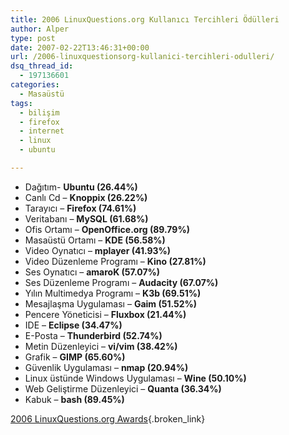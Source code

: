 ```yaml
---
title: 2006 LinuxQuestions.org Kullanıcı Tercihleri Ödülleri
author: Alper
type: post
date: 2007-02-22T13:46:31+00:00
url: /2006-linuxquestionsorg-kullanici-tercihleri-odulleri/
dsq_thread_id:
  - 197136601
categories:
  - Masaüstü
tags:
  - bilişim
  - firefox
  - internet
  - linux
  - ubuntu

---
```

  * Dağıtım- **Ubuntu (26.44%)**
  * Canlı Cd &#8211; **Knoppix (26.22%)**
  * Tarayıcı &#8211; **Firefox (74.61%)**
  * Veritabanı &#8211; **MySQL (61.68%)**
  * Ofis Ortamı &#8211; **OpenOffice.org (89.79%)**
  * Masaüstü Ortamı &#8211; **KDE (56.58%)**
  * Video Oynatıcı &#8211; **mplayer (41.93%)**
  * Video Düzenleme Programı &#8211; **Kino (27.81%)**
  * Ses Oynatıcı &#8211; **amaroK (57.07%)**
  * Ses Düzenleme Programı &#8211; **Audacity (67.07%)**
  * Yılın Multimedya Programı &#8211; **K3b (69.51%)**
  * Mesajlaşma Uygulaması &#8211; **Gaim (51.52%)**
  * Pencere Yöneticisi &#8211; **Fluxbox (21.44%)**
  * IDE &#8211; **Eclipse (34.47%)**
  * E-Posta &#8211; **Thunderbird (52.74%)**
  * Metin Düzenleyici &#8211; **vi/vim (38.42%)**
  * Grafik &#8211; **GIMP (65.60%)**
  * Güvenlik Uygulaması &#8211; **nmap (20.94%)**
  * Linux üstünde Windows Uygulaması &#8211; **Wine (50.10%)**
  * Web Geliştirme Düzenleyici &#8211; **Quanta (36.34%)**
  * Kabuk &#8211; **bash (89.45%)**

[2006 LinuxQuestions.org Awards][1]{.broken_link}

 [1]: http://www.linuxquestions.org/questions/showthread.php?t=530202